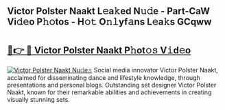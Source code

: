 ## Victor Polster Naakt L𝚎a𝚔ed N𝚞𝚍e - Part-CaW Vi𝚍𝚎o P𝚑𝚘tos - H𝚘𝚝 O𝚗𝚕yf𝚊ns L𝚎a𝚔s GCqww

# <h2><a href="http://kfdocl.oniu.top/?m=Victor+Polster+Naakt">🔗👉 🔴 Victor Polster Naakt P𝚑ot𝚘𝚜 V𝚒d𝚎o</a></h2>

[![Victor Polster Naakt Nu𝚍e𝚜](https://i.imgur.com/0qMVB7G.gif)](http://kfdocl.oniu.top/?m=Victor+Polster+Naakt)
Social media innovator Victor Polster Naakt, acclaimed for disseminating dance and lifestyle knowledge, through presentations and personal blogs. Outstanding set designer Victor Polster Naakt, known for their remarkable abilities and achievements in creating visually stunning sets.  
